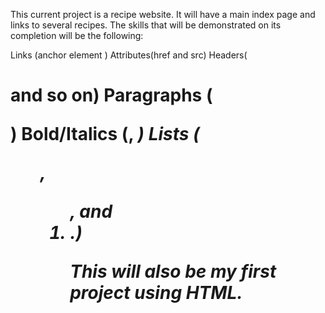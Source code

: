 This current project is a recipe website. It will have a main index page and links to several recipes.
The skills that will be demonstrated on its completion will be the following: 

Links (anchor element <a>)
Attributes(href and src)
Headers(<h1> and so on)
Paragraphs (<p>)
Bold/Italics (<strong>, <em>)
Lists (<ul>, <ol>, and <li>.)

This will also be my first project using HTML.
